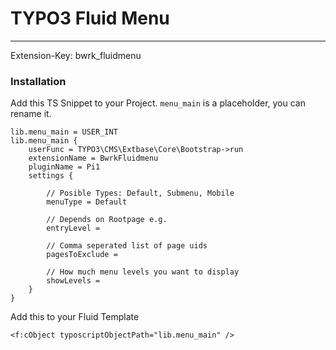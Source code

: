 # TYPO3 Fluid Menu
------------------

Extension-Key: bwrk_fluidmenu

### Installation

Add this TS Snippet to your Project. `menu_main` is a placeholder, you can rename it.

```
lib.menu_main = USER_INT
lib.menu_main {
    userFunc = TYPO3\CMS\Extbase\Core\Bootstrap->run
    extensionName = BwrkFluidmenu
    pluginName = Pi1
    settings {
   
        // Posible Types: Default, Submenu, Mobile
        menuType = Default
        
        // Depends on Rootpage e.g.
        entryLevel =

        // Comma seperated list of page uids
        pagesToExclude =

        // How much menu levels you want to display
        showLevels =
    }
}
``` 

Add this to your Fluid Template

`<f:cObject typoscriptObjectPath="lib.menu_main" />` 


